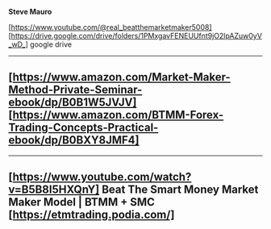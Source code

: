 **Steve Mauro**

[https://www.youtube.com/@real_beatthemarketmaker5008]  
[https://drive.google.com/drive/folders/1PMxgavFENEUUfnt9jO2lpAZuw0yV_wD_] google drive 

------------------------------------------------------
[https://www.amazon.com/Market-Maker-Method-Private-Seminar-ebook/dp/B0B1W5JVJV] 
[https://www.amazon.com/BTMM-Forex-Trading-Concepts-Practical-ebook/dp/B0BXY8JMF4]
------------------------------------------------------



------------------------------------------------------
[https://www.youtube.com/watch?v=B5B8I5HXQnY] Beat The Smart Money Market Maker Model | BTMM + SMC 
[https://etmtrading.podia.com/]
------------------------------------------------------

